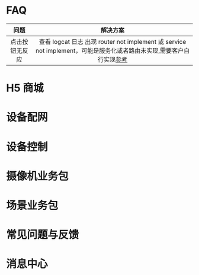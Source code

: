 # FAQ

| 问题 |  解决方案 |
| :------:|:---:|
| 点击按钮无反应 |  查看 logcat 日志 出现 router not implement 或 service not implement，可能是服务化或者路由未实现,需要客户自行实现[参考](./access.md#application-初始化) |

# H5 商城

# 设备配网

# 设备控制

# 摄像机业务包

# 场景业务包

# 常见问题与反馈

# 消息中心


